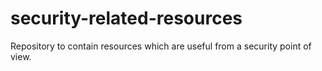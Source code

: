 # security-related-resources
Repository to contain resources which are useful from a security point of view.
